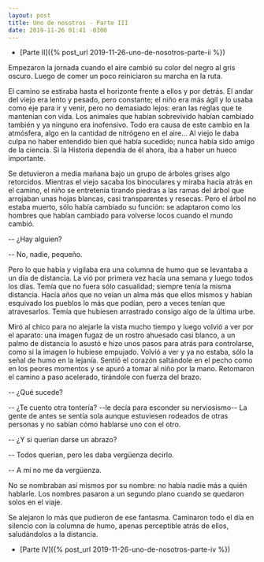```yaml
---
layout: post
title: Uno de nosotros - Parte III
date: 2019-11-26 01:41 -0300
---
```


* [Parte II]({% post_url 2019-11-26-uno-de-nosotros-parte-ii %})

Empezaron la jornada cuando el aire cambió su color del negro al gris oscuro.
Luego de comer un poco reiniciaron su marcha en la ruta.

El camino se estiraba hasta el horizonte frente a ellos y por detrás. El andar
del viejo era lento y pesado, pero constante; el niño era más ágil y lo usaba
como eje para ir y venir, pero no demasiado lejos: eran las reglas que te
mantenían con vida. Los animales que habían sobrevivido habían cambiado también
y ya ninguno era inofensivo. Todo era causa de este cambio en la atmósfera,
algo en la cantidad de nitrógeno en el aire... Al viejo le daba culpa no haber
entendido bien qué había sucedido; nunca había sido amigo de la ciencia. Si la
Historia dependía de él ahora, iba a haber un hueco importante.

Se detuvieron a media mañana bajo un grupo de árboles grises algo retorcidos.
Mientras el viejo sacaba los binoculares y miraba hacia atrás en el camino, el
niño se entretenía tirando piedras a las ramas del árbol que arrojaban unas
hojas blancas, casi transparentes y resecas. Pero el árbol no estaba muerto,
sólo había cambiado su función: se adaptaron como los hombres que habían
cambiado para volverse locos cuando el mundo cambió. 

-- ¿Hay alguien?

-- No, nadie, pequeño.

Pero lo que había y vigilaba era una columna de humo que se levantaba a un día
de distancia. La vió por primera vez hacía una semana y luego todos los días.
Temía que no fuera sólo casualidad; siempre tenía la misma distancia. Hacía
años que no veían un alma más que ellos mismos y habían esquivado los pueblos
lo más que podían, pero a veces tenían que atravesarlos. Temía que hubiesen
arrastrado consigo algo de la última urbe.

Miró al chico para no alejarle la vista mucho tiempo y luego volvió a ver por
el aparato: una imagen fugaz de un rostro ahuesado casi blanco, a un palmo de
distancia lo asustó e hizo unos pasos para atrás para controlarse, como si la
imagen lo hubiese empujado. Volvió a ver y ya no estaba, sólo la señal de humo
en la lejanía. Sentió el corazón saltándole en el pecho como en los peores
momentos y se apuró a tomar al niño por la mano. Retomaron el camino a paso
acelerado, tirándole con fuerza del brazo.

-- ¿Qué sucede?

-- ¿Te cuento otra tontería? --le decía para esconder su nerviosismo-- La gente
   de antes se sentía sola aunque estuviesen rodeados de otras personas y no
   sabían cómo hablarse uno con el otro.

-- ¿Y si querían darse un abrazo?

-- Todos querían, pero les daba vergüenza decirlo.

-- A mí no me da vergüenza.

No se nombraban así mismos por su nombre: no había nadie más a quién hablarle.
Los nombres pasaron a un segundo plano cuando se quedaron solos en el viaje.

Se alejaron lo más que pudieron de ese fantasma. Caminaron todo el día en
silencio con la columna de humo, apenas perceptible atrás de ellos,
saludándolos a la distancia.

* [Parte IV]({% post_url 2019-11-26-uno-de-nosotros-parte-iv %})
